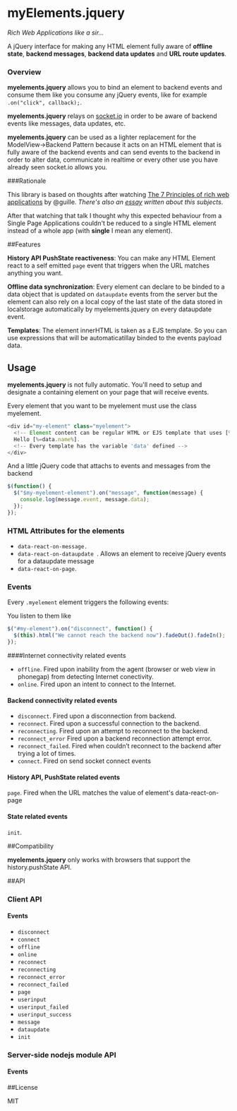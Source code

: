 # myElements.jquery

*Rich Web Applications like a sir...*

A jQuery interface for making any HTML element fully aware of **offline state**, 
**backend messages**, **backend data updates** and **URL route updates**.

### Overview

**myelements.jquery** allows you to bind an element to backend events and 
consume them like you consume any jQuery events, 
like for example `.on("click", callback);`.

**myelements.jquery** relays on [socket.io](http://socket.io/) in order to be 
aware of backend events like messages, data updates, etc.

**myelements.jquery** can be used as a lighter replacement for the 
ModelView->Backend Pattern because it acts on an HTML element that is fully 
aware of the backend events and can send events to the backend in order to 
alter data, communicate in realtime or every other use you have already seen
socket.io allows you.

###Rationale

This library is based on thoughts after watching [The 7 Principles of rich web applications](https://www.youtube.com/watch?v=p2F-128e3sI) by @guille.
*There's also an [essay](http://rauchg.com/2014/7-principles-of-rich-web-applications/) written about this subjects*. 

After that watching that talk I thought why this expected behaviour from a Single Page Applications couldn't be reduced to a single
HTML element instead of a whole app (with **single** I mean any element).


##Features

**History API PushState reactiveness**: You can make any HTML Element react 
to a self emitted `page` event that triggers when the URL matches anything you want.

**Offline data synchronization**: Every element can declare to be binded
 to a data object that is updated on `dataupdate` events from the server 
 but the element can also rely on a local copy of the last state of the 
 data stored in localstorage automatically by myelements.jquery on every dataupdate event.

**Templates**: The element innerHTML is taken as a EJS template. 
So you can use expressions that will be automaticatillay binded to the events payload data.

## Usage

**myelements.jquery** is not fully automatic. You'll need to setup
 and designate a containing element on your page that will receive events.

Every element that you want to be myelement must use the class myelement.

```js
<div id="my-element" class="myelement">
  <!-- Element content can be regular HTML or EJS template that uses [% and %] as delimiters -->
  Hello [%=data.name%]. 
  <!-- Every template has the variable 'data' defined -->
</div>
```

And a little jQuery code that attachs to events and messages from the backend

```js
$(function() {
  $("$my-myelement-element").on("message", function(message) {
    console.log(message.event, message.data);
  });
});
```

### HTML Attributes for the elements

* `data-react-on-message.`
* `data-react-on-dataupdate `. Allows an element to receive jQuery events for a dataupdate message
* `data-react-on-page`.

### Events
Every `.myelement` element triggers the following events:

You listen to them like

```js
$("#my-element").on("disconnect", function() {
  $(this).html("We cannot reach the backend now").fadeOut().fadeIn();
});
```

####Internet connectivity related events

* `offline`. Fired upon inability from the agent (browser or web view in phonegap) from detecting Internet conectivity.
* `online`. Fired upon an intent to connect to the Internet.

#### Backend connectivity related events

* `disconnect`. Fired upon a disconnection from backend.
* `reconnect`. Fired upon a successful connection to the backend.
* `reconnecting`. Fired upon an attempt to reconnect to the backend.
* `reconnect_error` Fired upon a backend reconnection attempt error.
* `reconnect_failed`. Fired when couldn’t reconnect to the backend after trying a lot of times.
* `connect`. Fired on send socket connect events

#### History API, PushState related events

`page`. Fired when the URL matches the value of element's data-react-on-page

#### State related events

`init`.

##Compatibility

**myelements.jquery** only works with browsers that support the history.pushState API.


##API

### Client API

#### Events

* `disconnect`
* `connect`
* `offline`
* `online`
* `reconnect`
* `reconnecting`
* `reconnect_error`
* `reconnect_failed`
* `page`
* `userinput`
* `userinput_failed`
* `userinput_success`
* `message`
* `dataupdate`
* `init`


### Server-side nodejs module API

#### Events



##License

MIT